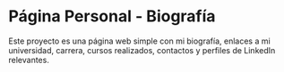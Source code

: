 # Página Personal - Biografía

Este proyecto es una página web simple con mi biografía, enlaces a mi universidad, carrera, cursos realizados, contactos y perfiles de LinkedIn relevantes.